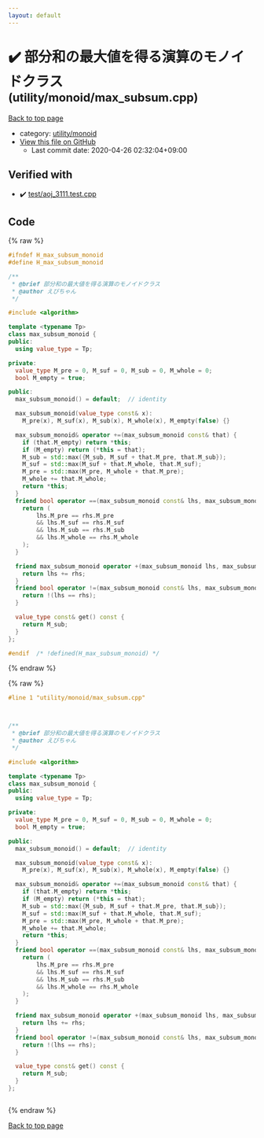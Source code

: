 ```yaml
---
layout: default
---
```


<!-- mathjax config similar to math.stackexchange -->
<script type="text/javascript" async
  src="https://cdnjs.cloudflare.com/ajax/libs/mathjax/2.7.5/MathJax.js?config=TeX-MML-AM_CHTML">
</script>
<script type="text/x-mathjax-config">
  MathJax.Hub.Config({
    TeX: { equationNumbers: { autoNumber: "AMS" }},
    tex2jax: {
      inlineMath: [ ['$','$'] ],
      processEscapes: true
    },
    "HTML-CSS": { matchFontHeight: false },
    displayAlign: "left",
    displayIndent: "2em"
  });
</script>

<script type="text/javascript" src="https://cdnjs.cloudflare.com/ajax/libs/jquery/3.4.1/jquery.min.js"></script>
<script src="https://cdn.jsdelivr.net/npm/jquery-balloon-js@1.1.2/jquery.balloon.min.js" integrity="sha256-ZEYs9VrgAeNuPvs15E39OsyOJaIkXEEt10fzxJ20+2I=" crossorigin="anonymous"></script>
<script type="text/javascript" src="../../../assets/js/copy-button.js"></script>
<link rel="stylesheet" href="../../../assets/css/copy-button.css" />


# :heavy_check_mark: 部分和の最大値を得る演算のモノイドクラス <small>(utility/monoid/max_subsum.cpp)</small>

<a href="../../../index.html">Back to top page</a>

* category: <a href="../../../index.html#0991b1681f77f54af5325f2eb1ef5d3e">utility/monoid</a>
* <a href="{{ site.github.repository_url }}/blob/master/utility/monoid/max_subsum.cpp">View this file on GitHub</a>
    - Last commit date: 2020-04-26 02:32:04+09:00




## Verified with

* :heavy_check_mark: <a href="../../../verify/test/aoj_3111.test.cpp.html">test/aoj_3111.test.cpp</a>


## Code

<a id="unbundled"></a>
{% raw %}
```cpp
#ifndef H_max_subsum_monoid
#define H_max_subsum_monoid

/**
 * @brief 部分和の最大値を得る演算のモノイドクラス
 * @author えびちゃん
 */

#include <algorithm>

template <typename Tp>
class max_subsum_monoid {
public:
  using value_type = Tp;

private:
  value_type M_pre = 0, M_suf = 0, M_sub = 0, M_whole = 0;
  bool M_empty = true;

public:
  max_subsum_monoid() = default;  // identity

  max_subsum_monoid(value_type const& x):
    M_pre(x), M_suf(x), M_sub(x), M_whole(x), M_empty(false) {}

  max_subsum_monoid& operator +=(max_subsum_monoid const& that) {
    if (that.M_empty) return *this;
    if (M_empty) return (*this = that);
    M_sub = std::max({M_sub, M_suf + that.M_pre, that.M_sub});
    M_suf = std::max(M_suf + that.M_whole, that.M_suf);
    M_pre = std::max(M_pre, M_whole + that.M_pre);
    M_whole += that.M_whole;
    return *this;
  }
  friend bool operator ==(max_subsum_monoid const& lhs, max_subsum_monoid const& rhs) {
    return (
        lhs.M_pre == rhs.M_pre
        && lhs.M_suf == rhs.M_suf
        && lhs.M_sub == rhs.M_sub
        && lhs.M_whole == rhs.M_whole
    );
  }

  friend max_subsum_monoid operator +(max_subsum_monoid lhs, max_subsum_monoid const& rhs) {
    return lhs += rhs;
  }
  friend bool operator !=(max_subsum_monoid const& lhs, max_subsum_monoid const& rhs) {
    return !(lhs == rhs);
  }

  value_type const& get() const {
    return M_sub;
  }
};

#endif  /* !defined(H_max_subsum_monoid) */

```
{% endraw %}

<a id="bundled"></a>
{% raw %}
```cpp
#line 1 "utility/monoid/max_subsum.cpp"



/**
 * @brief 部分和の最大値を得る演算のモノイドクラス
 * @author えびちゃん
 */

#include <algorithm>

template <typename Tp>
class max_subsum_monoid {
public:
  using value_type = Tp;

private:
  value_type M_pre = 0, M_suf = 0, M_sub = 0, M_whole = 0;
  bool M_empty = true;

public:
  max_subsum_monoid() = default;  // identity

  max_subsum_monoid(value_type const& x):
    M_pre(x), M_suf(x), M_sub(x), M_whole(x), M_empty(false) {}

  max_subsum_monoid& operator +=(max_subsum_monoid const& that) {
    if (that.M_empty) return *this;
    if (M_empty) return (*this = that);
    M_sub = std::max({M_sub, M_suf + that.M_pre, that.M_sub});
    M_suf = std::max(M_suf + that.M_whole, that.M_suf);
    M_pre = std::max(M_pre, M_whole + that.M_pre);
    M_whole += that.M_whole;
    return *this;
  }
  friend bool operator ==(max_subsum_monoid const& lhs, max_subsum_monoid const& rhs) {
    return (
        lhs.M_pre == rhs.M_pre
        && lhs.M_suf == rhs.M_suf
        && lhs.M_sub == rhs.M_sub
        && lhs.M_whole == rhs.M_whole
    );
  }

  friend max_subsum_monoid operator +(max_subsum_monoid lhs, max_subsum_monoid const& rhs) {
    return lhs += rhs;
  }
  friend bool operator !=(max_subsum_monoid const& lhs, max_subsum_monoid const& rhs) {
    return !(lhs == rhs);
  }

  value_type const& get() const {
    return M_sub;
  }
};



```
{% endraw %}

<a href="../../../index.html">Back to top page</a>

